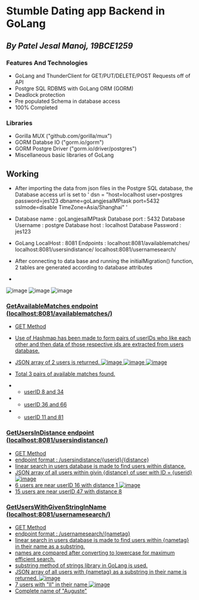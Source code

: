 
# Stumble Dating app Backend in GoLang

## _By Patel Jesal Manoj, 19BCE1259_ 


### Features And Technologies

- GoLang and ThunderClient for GET/PUT/DELETE/POST Requests off of API
- Postgre SQL RDBMS with GoLang ORM (GORM)
- Deadlock protection
- Pre populated Schema in database access
- 100% Completed

### Libraries
- Gorilla MUX ("github.com/gorilla/mux")
- GORM Databse IO ("gorm.io/gorm")
- GORM Postgre Driver ("gorm.io/driver/postgres")
- Miscellaneous basic libraries of GoLang

## Working
- After importing the data from json files in the Postgre SQL database, the Database access url is set to ' dsn = "host=localhost user=postgres password=jes123 dbname=goLangjesalMPtask port=5432 sslmode=disable TimeZone=Asia/Shanghai" '
- Database name : goLangjesalMPtask
	Database port : 5432
	Database Username : postgre
	Database host : localhost
	Database Password : jes123
- GoLang LocalHost : 8081
	Endpoints : 
		localhost:8081/availablematches/
		localhost:8081/usersindistance/
		localhost:8081/usernamesearch/
- After connecting to data base and running the initialMigration() function, 2 tables are generated according to database attributes

- 
![image](https://user-images.githubusercontent.com/84318539/169162056-80007db3-50ba-41b9-933c-ce103375fd68.png)
![image](https://user-images.githubusercontent.com/84318539/169162125-10d841b8-2523-4bb6-b317-45e9899764e5.png)
![image](https://user-images.githubusercontent.com/84318539/169162165-eee5c0aa-328b-4baf-a0a4-104c8a94da7b.png)






### <u> GetAvailableMatches endpoint (localhost:8081/availablematches/)
- GET Method
- Use of Hashmap has been made to form pairs of userIDs who like each other and then data of those respective ids are extracted from users database.
- JSON array of 2 users is returned.
![image](https://user-images.githubusercontent.com/84318539/169162387-d57cff1a-1a83-4499-b926-e98e311c5840.png)
![image](https://user-images.githubusercontent.com/84318539/169162469-b79d5e6b-02a9-4bf8-9dfb-cc61bc8ffc8f.png)
![image](https://user-images.githubusercontent.com/84318539/169162482-239f6644-f89a-40ce-8730-90118832936a.png)
 
- Total 3 pairs of available matches found.
- - userID 8 and 34
- - userID 36 and 66
- - userID 11 and 81
	
	
	
	
	
### <u> GetUsersInDistance endpoint (localhost:8081/usersindistance/)
- GET Method
- endpoint format : /usersindistance/{userid}/{distance}
- linear search in users database is made to find users within distance.
- JSON array of all users within givin {distance} of user with ID = {userid}
![image](https://user-images.githubusercontent.com/84318539/169162807-812f00fb-87f4-4bc7-8d19-c7c88781ee82.png)
- 6 users are near userID 16 with distance 1
![image](https://user-images.githubusercontent.com/84318539/169162957-e29d63b0-a6c3-4759-a7bb-98749d8c32bd.png)
- 15 users are near userID 47 with distance 8
	
	
	
	
	

### <u> GetUsersWithGivenStringInName (localhost:8081/usernamesearch/)
- GET Method
- endpoint format : /usernamesearch/{nametag}
- linear search in users database is made to find users within {nametag} in their name as a substring.
- names are compared after converting to lowercase for maximum efficient search.
- substring method of strings library in GoLang is used.
- JSON array of all users with {nametag} as a substring in their name is returned.
![image](https://user-images.githubusercontent.com/84318539/169163116-f5951f79-a1ee-4678-8d51-d40e207739f0.png)
- 7 users with "ll" in their name
![image](https://user-images.githubusercontent.com/84318539/169163188-c5139e1a-e77e-445a-9612-c8cdcbd5827e.png)
- Complete name of "Auguste"


